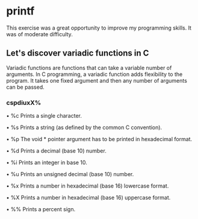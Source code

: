 # printf
This exercise was a great opportunity to improve my programming skills. It was of moderate difficulty.
## Let's discover variadic functions in C
Variadic functions are functions that can take a variable number of arguments. In C programming, a variadic function adds flexibility to the program. It takes one fixed argument and then any number of arguments can be passed.
### cspdiuxX%
• %c Prints a single character.

• %s Prints a string (as defined by the common C convention).

• %p The void * pointer argument has to be printed in hexadecimal format.

• %d Prints a decimal (base 10) number.

• %i Prints an integer in base 10.

• %u Prints an unsigned decimal (base 10) number.

• %x Prints a number in hexadecimal (base 16) lowercase format.

• %X Prints a number in hexadecimal (base 16) uppercase format.

• %% Prints a percent sign.